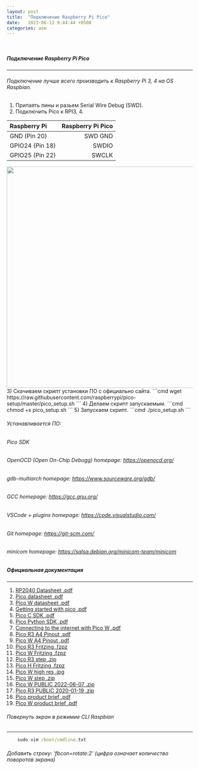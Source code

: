 ```yaml
---
layout: post
title:  "Подключение Raspberry Pi Pico"
date:   2023-06-12 9:44:44 +0500
categories: asm
---
```

<BR>

##### Подключение Raspberry Pi Pico
---
###### Подключение лучше всего производить к Raspberry Pi 3, 4 на OS Raspbian.
1) Припаять пины и разьем Serial Wire Debug (SWD).
2) Подключить Pico к RPI3, 4.

|Raspberry Pi   |Raspberry Pi Pico|
|:--------------|----------------:|
|GND (Pin 20)   |   SWD GND|
|GPIO24 (Pin 18)|   SWDIO|
|GPIO25 (Pin 22)|   SWCLK|

<img src="{{site.url}}/assets/jpeg/SWD_connection.png" width="600px">
3) Скачиваем скрипт установки ПО с официально сайта.
  ```cmd
      wget https://raw.githubusercontent.com/raspberrypi/pico-setup/master/pico_setup.sh
  ```
4) Делаем скрипт запускаемым.
  ```cmd
      chmod +x pico_setup.sh
 ```
5) Запускаем скрипт.
 ```cmd
      ./pico_setup.sh
 ```

###### Устанавливается ПО:

  ###### Pico SDK
  ###### OpenOCD (Open On-Chip Debugg) homepage: https://openocd.org/
  ###### gdb-multiarch homepage: https://www.sourceware.org/gdb/
  ###### GCC homepage: https://gcc.gnu.org/
  ###### VSCode + plugins homepage: https://code.visualstudio.com/
  ###### Git homepage: https://git-scm.com/
  ###### minicom homepage: https://salsa.debian.org/minicom-team/minicom


##### Официальная документация
---
1.  [RP2040 Datasheet .pdf](https://datasheets.raspberrypi.com/rp2040/rp2040-datasheet.pdf)
2.  [Pico datasheet .pdf](https://datasheets.raspberrypi.com/pico/pico-datasheet.pdf)
3.  [Pico W datasheet .pdf](https://datasheets.raspberrypi.com/picow/pico-w-datasheet.pdf)
4.  [Getting started with pico .pdf](https://datasheets.raspberrypi.com/pico/getting-started-with-pico.pdf)
5.  [Pico C SDK .pdf](https://datasheets.raspberrypi.com/pico/raspberry-pi-pico-c-sdk.pdf)
6.  [Pico Python SDK .pdf](https://datasheets.raspberrypi.com/pico/raspberry-pi-pico-python-sdk.pdf)
7.  [Connecting to the internet with Pico W .pdf](https://datasheets.raspberrypi.com/picow/connecting-to-the-internet-with-pico-w.pdf)
8.  [Pico R3 A4 Pinout .pdf](https://datasheets.raspberrypi.com/pico/Pico-R3-A4-Pinout.pdf)
9.  [Pico W A4 Pinout .pdf](https://datasheets.raspberrypi.com/picow/PicoW-A4-Pinout.pdf)
10. [Pico R3 Fritzing .fzpz](https://datasheets.raspberrypi.com/pico/Pico-R3-Fritzing.fzpz)
11. [Pico W Fritzing .fzpz](https://datasheets.raspberrypi.com/picow/PicoW-Fritzing.fzpz)
12. [Pico R3 step .zip](https://datasheets.raspberrypi.com/pico/Pico-R3-step.zip)
13. [Pico H Fritzing .fzpz](https://datasheets.raspberrypi.com/pico/PicoH-Fritzing.fzpz) 
14. [Pico W high res .jpg](https://datasheets.raspberrypi.com/picow/PicoW-HighRes.jpg)
15. [Pico W step .zip](https://datasheets.raspberrypi.com/picow/PicoW-step.zip)
16. [Pico W PUBLIC 2022-06-07 .zip](https://datasheets.raspberrypi.com/picow/RPi-PicoW-PUBLIC-20220607.zip)
17. [Pico R3 PUBLIC 2020-01-19 .zip](https://datasheets.raspberrypi.com/pico/RPi-Pico-R3-PUBLIC-20200119.zip)
18. [Pico product brief .pdf](https://datasheets.raspberrypi.com/picow/pico-w-product-brief.pdf)
19. [Pico W product brief .pdf](https://datasheets.raspberrypi.com/pico/pico-product-brief.pdf)


###### Повернуть экран в режимие CLI Raspbian
---
  ```cmd
      sudo vim /boot/cmdline.txt
  ```
###### Добавить строку: 'fbcon=rotate:2' (цифра означает количество поворотов экрана)